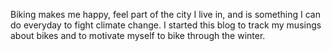 Biking makes me happy, feel part of the city I live in, and is something I can do everyday to fight climate change. I started this blog to track my musings about bikes and to motivate myself to bike through the winter.